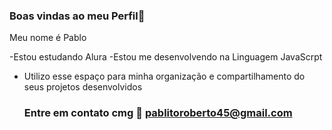 ### Boas vindas ao meu Perfil💟

Meu nome é Pablo

-Estou estudando Alura
-Estou me desenvolvendo na Linguagem JavaScrpt
- Utilizo esse espaço para minha organização e compartilhamento do seus projetos desenvolvidos
  
  ### Entre em contato cmg 📧 pablitoroberto45@gmail.com
